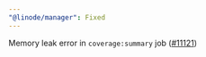 ```yaml
---
"@linode/manager": Fixed
---
```


Memory leak error in `coverage:summary` job ([#11121](https://github.com/linode/manager/pull/11121))
